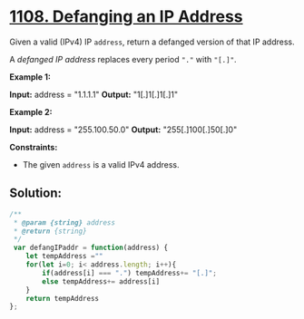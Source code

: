 # **[1108. Defanging an IP Address](https://leetcode.com/problems/defanging-an-ip-address/)**



Given a valid (IPv4) IP  `address`, return a defanged version of that IP address.

A  _defanged IP address_ replaces every period  `"."`  with  `"[.]"`.

**Example 1:**

**Input:** address = "1.1.1.1"
**Output:** "1[.]1[.]1[.]1"

**Example 2:**

**Input:** address = "255.100.50.0"
**Output:** "255[.]100[.]50[.]0"

**Constraints:**

-   The given  `address`  is a valid IPv4 address.


## **Solution:**

```js
/**
 * @param {string} address
 * @return {string}
 */
 var defangIPaddr = function(address) {
    let tempAddress =""
    for(let i=0; i< address.length; i++){
        if(address[i] === ".") tempAddress+= "[.]";
        else tempAddress+= address[i]
    }
    return tempAddress
};

```